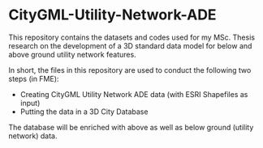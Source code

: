 # CityGML-Utility-Network-ADE
This repository contains the datasets and codes used for my MSc. Thesis research on the development of a 3D standard data model for below and above ground utility network features.

In short, the files in this repository are used to conduct the following two steps (in FME):
- Creating CityGML Utility Network ADE data (with ESRI Shapefiles as input)
- Putting the data in a 3D City Database

The database will be enriched with above as well as below ground (utility network) data.
